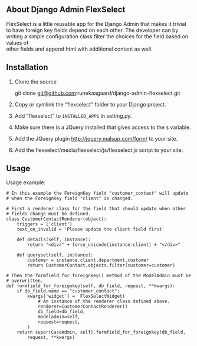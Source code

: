 ## About Django Admin FlexSelect ##

FlexSelect is a little reusable app for the Django Admin that makes it trivial
to have foreign key fields depend on each other. The developer can by writing a simple configuration class filter the choices for the field based on values of  
other fields and append html with additional content as well.

## Installation ##
1) Clone the source

    git clone git@github.com:runekaagaard/django-admin-flexselect.git

2) Copy or symlink the "flexselect" folder to your Django project.

3) Add "flexselect" to `INSTALLED_APPS` in setting.py.

4) Make sure there is a JQuery installed that gives access to the `$` variable.

5) Add the JQuery plugin http://jquery.malsup.com/form/ to your site.

6) Add the flexselect/media/flexselect/js/flexselect.js script to your site.

## Usage ##

Usage example:

    # In this example the ForeignKey field "customer_contact" will update
    # when the ForeignKey field "client" is changed. 
    
    # First a renderer class for the field that should update when other
    # fields change must be defined.
    class CustomerContactRenderer(object):
        triggers = ['client']
        text_on_invalid = 'Please update the client field first'
        
        def details(self, instance):
            return "<div>" + force_unicode(instance.client) + "</div>"
        
        def queryset(self, instance):
            customer = instance.client.department.customer
            return CustomerContact.objects.filter(customer=customer)
            
    # Then the formfield_for_foreignkey() method of the ModelAdmin must be
    # overwritten. 
    def formfield_for_foreignkey(self, db_field, request, **kwargs):
        if db_field.name == "customer_contact":
            kwargs['widget'] =  FlexSelectWidget(
                # An instance of the renderer class defined above.
                renderer=CustomerContactRenderer()
                db_field=db_field,
                modeladmin=self,
                request=request,
            )
        return super(CaseAdmin, self).formfield_for_foreignkey(db_field, 
            request, **kwargs)

